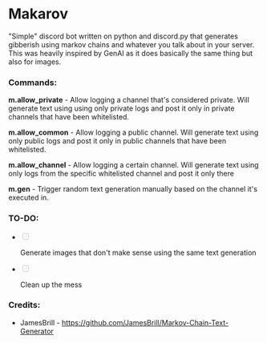 <h1 id="makarov" class="atx">Makarov</h1>
<p>"Simple" discord bot written on python and discord.py that generates gibberish using markov chains and whatever you talk about in your server. This was heavily inspired by GenAI as it does basically the same thing but also for images.</p>
<h3 id="commands" class="atx">Commands:</h3>
<p>    <strong>m.allow_private</strong> - Allow logging a channel that's considered private.  Will generate text using using only private logs and post it only in private channels that have been whitelisted.</p>
<p>    <strong>m.allow_common</strong> - Allow logging a public channel. Will generate text using only public logs and post it only in public channels that have been whitelisted.</p>
<p>    <strong>m.allow_channel</strong> - Allow logging a certain channel. Will generate text using only logs from the specific whitelisted channel and post it only there</p>
<p>    <strong>m.gen</strong> - Trigger random text generation manually based on the channel it's executed in.</p>
<h3 id="to-do" class="atx">TO-DO:</h3>
<ul>
<li class="task-list-item"><input type="checkbox" disabled=""> <p>Generate images that don't make sense using the same text generation</p>
</li>
<li class="task-list-item"><input type="checkbox" disabled=""> <p>Clean up the mess</p>
</li>
</ul>
<h3 class="atx" id="credits">Credits:</h3>
<ul>
<li>JamesBrill - <a href="https://github.com/JamesBrill/Markov-Chain-Text-Generator">https://github.com/JamesBrill/Markov-Chain-Text-Generator</a></li>
</ul>
